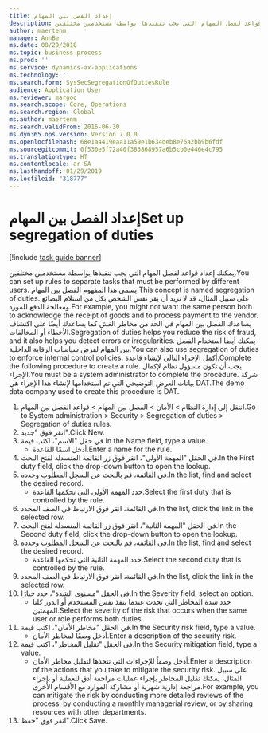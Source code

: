 ```yaml
---
title: إعداد الفصل بين المهام
description: يمكنك إعداد قواعد لفصل المهام التي يجب تنفيذها بواسطة مستخدمين مختلفين.
author: maertenm
manager: AnnBe
ms.date: 08/29/2018
ms.topic: business-process
ms.prod: ''
ms.service: dynamics-ax-applications
ms.technology: ''
ms.search.form: SysSecSegregationOfDutiesRule
audience: Application User
ms.reviewer: margoc
ms.search.scope: Core, Operations
ms.search.region: Global
ms.author: maertenm
ms.search.validFrom: 2016-06-30
ms.dyn365.ops.version: Version 7.0.0
ms.openlocfilehash: 68e1a4419eaa11a59e1b634deb8e76a2bb9b6fdf
ms.sourcegitcommit: 0f530e5f72a40f383868957a6b5cb0e446e4c795
ms.translationtype: HT
ms.contentlocale: ar-SA
ms.lasthandoff: 01/29/2019
ms.locfileid: "318777"
---
```

# <a name="set-up-segregation-of-duties"></a><span data-ttu-id="6c741-103">إعداد الفصل بين المهام</span><span class="sxs-lookup"><span data-stu-id="6c741-103">Set up segregation of duties</span></span>

[!include [task guide banner](../../includes/task-guide-banner.md)]

<span data-ttu-id="6c741-104">يمكنك إعداد قواعد لفصل المهام التي يجب تنفيذها بواسطة مستخدمين مختلفين.</span><span class="sxs-lookup"><span data-stu-id="6c741-104">You can set up rules to separate tasks that must be performed by different users.</span></span> <span data-ttu-id="6c741-105">يسمى هذا المفهوم الفصل بين المهام.</span><span class="sxs-lookup"><span data-stu-id="6c741-105">This concept is named segregation of duties.</span></span> <span data-ttu-id="6c741-106">على سبيل المثال، قد لا تريد أن يقر نفس الشخص بكل من استلام البضائع ومعالجة الدفع للمورد.</span><span class="sxs-lookup"><span data-stu-id="6c741-106">For example, you might not want the same person both to acknowledge the receipt of goods and to process payment to the vendor.</span></span> <span data-ttu-id="6c741-107">يساعدك الفصل بين المهام في الحد من مخاطر الغش كما يساعدك أيضًا على اكتشاف الأخطاء أو المخالفات.</span><span class="sxs-lookup"><span data-stu-id="6c741-107">Segregation of duties helps you reduce the risk of fraud, and it also helps you detect errors or irregularities.</span></span> <span data-ttu-id="6c741-108">يمكنك أيضا استخدام الفصل بين المهام لفرض سياسات الرقابة الداخلية.</span><span class="sxs-lookup"><span data-stu-id="6c741-108">You can also use segregation of duties to enforce internal control policies.</span></span> <span data-ttu-id="6c741-109">أكمل الإجراء التالي لإنشاء قاعدة.</span><span class="sxs-lookup"><span data-stu-id="6c741-109">Complete the following procedure to create a rule.</span></span> <span data-ttu-id="6c741-110">يجب أن تكون مسؤول نظام لإكمال الإجراء.</span><span class="sxs-lookup"><span data-stu-id="6c741-110">You must be a system administrator to complete the procedure.</span></span> <span data-ttu-id="6c741-111">شركة بيانات العرض التوضيحي التي تم استخدامها لإنشاء هذا الإجراء هي DAT.</span><span class="sxs-lookup"><span data-stu-id="6c741-111">The demo data company used to create this procedure is DAT.</span></span> 

1. <span data-ttu-id="6c741-112">انتقل إلى إدارة النظام > الأمان > الفصل بين المهام > قواعد الفصل بين المهام.</span><span class="sxs-lookup"><span data-stu-id="6c741-112">Go to System administration > Security > Segregation of duties > Segregation of duties rules.</span></span>
2. <span data-ttu-id="6c741-113">انقر فوق "جديد".</span><span class="sxs-lookup"><span data-stu-id="6c741-113">Click New.</span></span>
3. <span data-ttu-id="6c741-114">في حقل "الاسم"، اكتب قيمة.</span><span class="sxs-lookup"><span data-stu-id="6c741-114">In the Name field, type a value.</span></span>
    * <span data-ttu-id="6c741-115">أدخل اسمًا للقاعدة.</span><span class="sxs-lookup"><span data-stu-id="6c741-115">Enter a name for the rule.</span></span>  
4. <span data-ttu-id="6c741-116">في الحقل "المهمة الأولى"، انقر فوق زر القائمة المنسدلة لفتح البحث.</span><span class="sxs-lookup"><span data-stu-id="6c741-116">In the First duty field, click the drop-down button to open the lookup.</span></span>
5. <span data-ttu-id="6c741-117">في القائمة، قم بالبحث عن السجل المطلوب وحدده.</span><span class="sxs-lookup"><span data-stu-id="6c741-117">In the list, find and select the desired record.</span></span>
    * <span data-ttu-id="6c741-118">حدد المهمة الأولى التي تحكمها القاعدة.</span><span class="sxs-lookup"><span data-stu-id="6c741-118">Select the first duty that is controlled by the rule.</span></span>  
6. <span data-ttu-id="6c741-119">في القائمة، انقر فوق الارتباط في الصف المحدد.</span><span class="sxs-lookup"><span data-stu-id="6c741-119">In the list, click the link in the selected row.</span></span>
7. <span data-ttu-id="6c741-120">في الحقل "المهمة الثانية"، انقر فوق زر القائمة المنسدلة لفتح البحث.</span><span class="sxs-lookup"><span data-stu-id="6c741-120">In the Second duty field, click the drop-down button to open the lookup.</span></span>
8. <span data-ttu-id="6c741-121">في القائمة، قم بالبحث عن السجل المطلوب وحدده.</span><span class="sxs-lookup"><span data-stu-id="6c741-121">In the list, find and select the desired record.</span></span>
    * <span data-ttu-id="6c741-122">حدد المهمة الثانية التي تحكمها القاعدة.</span><span class="sxs-lookup"><span data-stu-id="6c741-122">Select the second duty that is controlled by the rule.</span></span>  
9. <span data-ttu-id="6c741-123">في القائمة، انقر فوق الارتباط في الصف المحدد.</span><span class="sxs-lookup"><span data-stu-id="6c741-123">In the list, click the link in the selected row.</span></span>
10. <span data-ttu-id="6c741-124">في الحقل "مستوى الشدة"، حدد خيارًا.</span><span class="sxs-lookup"><span data-stu-id="6c741-124">In the Severity field, select an option.</span></span>
    * <span data-ttu-id="6c741-125">حدد شدة المخاطر التي تحدث عندما ينفذ نفس المستخدم أو الدور كلتا المهمتين.</span><span class="sxs-lookup"><span data-stu-id="6c741-125">Select the severity of the risk that occurs when the same user or role performs both duties.</span></span>  
11. <span data-ttu-id="6c741-126">في الحقل "مخاطر الأمان"، اكتب قيمة.</span><span class="sxs-lookup"><span data-stu-id="6c741-126">In the Security risk field, type a value.</span></span>
    * <span data-ttu-id="6c741-127">أدخل وصفًا لمخاطر الأمان.</span><span class="sxs-lookup"><span data-stu-id="6c741-127">Enter a description of the security risk.</span></span>  
12. <span data-ttu-id="6c741-128">في الحقل "تقليل المخاطر"، اكتب قيمة.</span><span class="sxs-lookup"><span data-stu-id="6c741-128">In the Security mitigation field, type a value.</span></span>
    * <span data-ttu-id="6c741-129">أدخل وصفاً للإجراءات التي تتخذها لتقليل مخاطر الأمان.</span><span class="sxs-lookup"><span data-stu-id="6c741-129">Enter a description of the actions that you take to mitigate the security risk.</span></span> <span data-ttu-id="6c741-130">على سبيل المثال، يمكنك تقليل المخاطر بإجراء عمليات مراجعة أدق للعملية أو بإجراء مراجعة إدارية شهرية أو مشاركة الموارد مع الأقسام الأخرى.</span><span class="sxs-lookup"><span data-stu-id="6c741-130">For example, you can mitigate the risk by conducting more detailed reviews of the process, by conducting a monthly managerial review, or by sharing resources with other departments.</span></span>  
13. <span data-ttu-id="6c741-131">انقر فوق "حفظ".</span><span class="sxs-lookup"><span data-stu-id="6c741-131">Click Save.</span></span>

